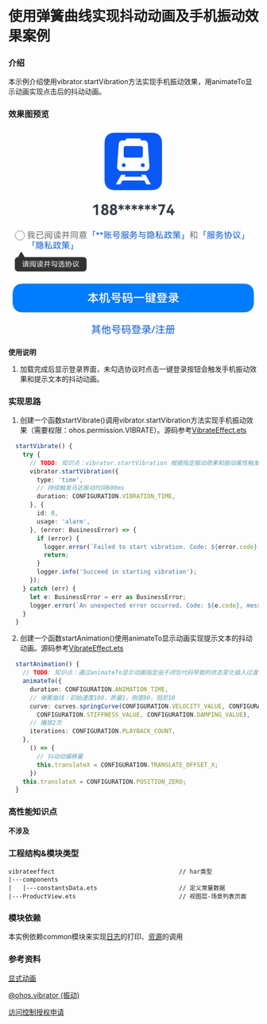 # 使用弹簧曲线实现抖动动画及手机振动效果案例

### 介绍

本示例介绍使用vibrator.startVibration方法实现手机振动效果，用animateTo显示动画实现点击后的抖动动画。

### 效果图预览

![](../../product/entry/src/main/resources/base/media/vibrate_effect.gif)

**使用说明**

1. 加载完成后显示登录界面，未勾选协议时点击一键登录按钮会触发手机振动效果和提示文本的抖动动画。

### 实现思路

1. 创建一个函数startVibrate()调用vibrator.startVibration方法实现手机振动效果（需要权限：ohos.permission.VIBRATE）。源码参考[VibrateEffect.ets](./src/main/ets/VibrateEffect.ets)
```ts
  startVibrate() {
    try {
      // TODO: 知识点：vibrator.startVibration 根据指定振动效果和振动属性触发马达振动
      vibrator.startVibration({
        type: 'time',
        // 持续触发马达振动时间600ms
        duration: CONFIGURATION.VIBRATION_TIME,
      }, {
        id: 0,
        usage: 'alarm',
      }, (error: BusinessError) => {
        if (error) {
          logger.error(`Failed to start vibration. Code: ${error.code}, messege: ${error.message}`);
          return;
        }
        logger.info('Succeed in starting vibration');
      });
    } catch (err) {
      let e: BusinessError = err as BusinessError;
      logger.error(`An unexpected error occurred. Code: ${e.code}, message: ${e.message}`);
    }
  }
  ```
2. 创建一个函数startAnimation()使用animateTo显示动画实现提示文本的抖动动画。源码参考[VibrateEffect.ets](./src/main/ets/VibrateEffect.ets)
```ts
  startAnimation() {
    // TODO: 知识点：通过animateTo显示动画指定由于闭包代码导致的状态变化插入过渡动效
    animateTo({
      duration: CONFIGURATION.ANIMATION_TIME,
      // 弹簧曲线：初始速度100，质量1，刚度80，阻尼10
      curve: curves.springCurve(CONFIGURATION.VELOCITY_VALUE, CONFIGURATION.MASS_VALUE,
        CONFIGURATION.STIFFNESS_VALUE, CONFIGURATION.DAMPING_VALUE),
      // 播放2次
      iterations: CONFIGURATION.PLAYBACK_COUNT,
    },
      () => {
        // 抖动动偏移量
        this.translateX = CONFIGURATION.TRANSLATE_OFFSET_X;
      })
    this.translateX = CONFIGURATION.POSITION_ZERO;
  }
```
### 高性能知识点

**不涉及**

### 工程结构&模块类型

   ```
   vibrateeffect                                   // har类型
   |---components
   |   |---constantsData.ets                       // 定义常量数据
   |---ProductView.ets                             // 视图层-场景列表页面
   ```

### 模块依赖

本实例依赖common模块来实现[日志](../../common/utils/src/main/ets/log/Logger.ets)的打印、[资源](../../common/utils/src/main/resources/base/element)的调用

### 参考资料

[显式动画](https://developer.huawei.com/consumer/cn/doc/harmonyos-references-V2/ts-explicit-animation-0000001478341181-V2)

[@ohos.vibrator (振动)](https://developer.huawei.com/consumer/cn/doc/harmonyos-references-V2/js-apis-vibrator-0000001451155026-V2#ZH-CN_TOPIC_0000001574248809__vibrateeffect9)

[访问控制授权申请](https://developer.huawei.com/consumer/cn/doc/harmonyos-guides-V2/accesstoken-guidelines-0000001493744016-V2)